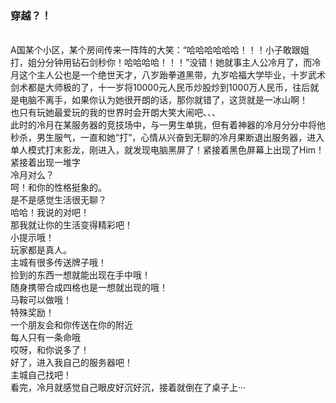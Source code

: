 ### 穿越？！
  <br/>
  A国某个小区，某个房间传来一阵阵的大笑：“哈哈哈哈哈哈！！！小子敢跟姐打，姐分分钟用钻石剑秒你！哈哈哈哈！！！”没错！她就事主人公冷月了，而冷月这个主人公也是一个绝世天才，八岁跆拳道黑带，九岁哈福大学毕业，十岁武术剑术都是大师极的了，十一岁将10000元人民币炒股炒到1000万人民币，往后就是电脑不离手，如果你认为她很开朗的话，那你就错了，这货就是一冰山啊！<br/>
  也只有玩她最爱玩的我的世界时会开朗大笑大闹吧、、、<br/>
  此时的冷月在某服务器的竞技场中，与一男生单挑，但有着神器的冷月分分中将他秒杀，男生服气，一直和她“打”，心情从兴奋到无聊的冷月果断退出服务器，进入单人模式打末影龙，刚进入，就发现电脑黑屏了！紧接着黑色屏幕上出现了Him！<br/>
  紧接着出现一堆字<br/>
  冷月对么？<br/>
  呵！和你的性格挺象的。<br/>
  是不是感觉生活很无聊？<br/>
  哈哈！我说的对吧！<br/>
  那我就让你的生活变得精彩吧！<br/>
  小提示哦！<br/>
  玩家都是真人。<br/>
  主城有很多传送牌子哦！<br/>
  捡到的东西一想就能出现在手中哦！<br/>
  随身携带合成四格也是一想就出现的哦！<br/>
  马鞍可以做哦！<br/>
  特殊奖励！<br/>
  一个朋友会和你传送在你的附近<br/>
  每人只有一条命哦<br/>
  哎呀，和你说多了！<br/>
  好了，进入我自己的服务器吧！<br/>
  主城自己找吧！<br/>
  看完，冷月就感觉自己眼皮好沉好沉，接着就倒在了桌子上···<br/>
  <br/>
